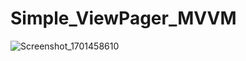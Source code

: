 # Simple_ViewPager_MVVM

![Screenshot_1701458610](https://github.com/Phoenix-Gretzky/Simple_ViewPager_MVVM/assets/47362951/e490f384-64c8-4441-97af-a4330bca4e60)
